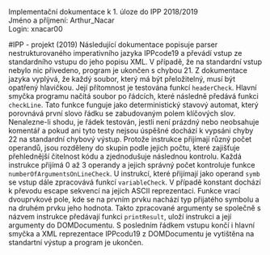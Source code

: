 Implementační dokumentace k 1. úloze do IPP 2018/2019  
Jméno a příjmení: Arthur_Nacar  
Login: xnacar00

#IPP - projekt (2019)
Následující dokumentace popisuje parser nestrukturovaného imperativního jazyka IPPcode19 a převádí vstup ze standardního vstupu do jeho popisu XML. V případě, že na standardní vstup nebylo nic přivedeno, program je ukončen s chybou 21. Z dokumentace jazyka vyplývá, že každý soubor, který má být přeložitelný, musí být opatřený hlavičkou. Její přítomnost je testována funkcí `headerCheck`. Hlavní smyčka programu načítá soubor po řádcích, které následně předává funkci `checkLine`. Tato funkce funguje jako deterministický stavový automat, který porovnává první slovo řádku se zabudovaným polem klíčových slov. Nenalezne-li shodu, je řádek testován, jestli není prázdný nebo neobsahuje komentář a pokud ani tyto testy nejsou úspěšné dochází k vypsáni chyby 22 na standardní chybový výstup. Protože instrukce přijímají různý počet operandů, jsou rozděleny do skupin podle jejich počtu, které zajišťuje přehlednější čitelnost kódu a zjednodušuje následnou kontrolu. Každá instrukce přijímá 0 až 3 operandy a jejich správný počet kontroluje funkce `numberOfArgumentsOnLineCheck`. U instrukcí, které přijímají jako operand `symb` se vstup dále zpracovává funkcí `variableCheck`. V případě konstant dochází k převodu escape sekvencí na jejich ASCII reprezentaci. Funkce vrací dvouprvkové pole, kde se na prvním prvku nachází typ přijatého symbolu a na druhém prvku jeho hodnota. Takto zpracované argumenty se společně s názvem instrukce předávají funkci `printResult`, uloží instrukci a její argumenty do DOMDocumentu. S posledním řádkem vstupu končí i hlavní smyčka a XML reprezentace IPPcodu19 z DOMDocumentu je vytištěna na standartní výstup a program je ukončen.